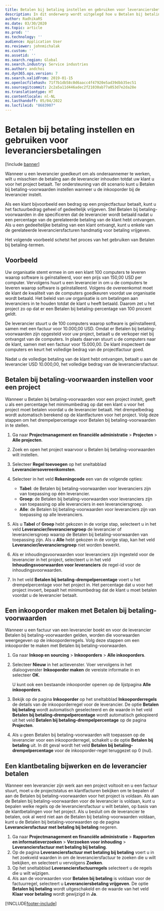 ```yaml
---
title: Betalen bij betaling instellen en gebruiken voor leveranciersbetalingen
description: In dit onderwerp wordt uitgelegd hoe u Betalen bij betaling-voorwaarden kunt maken, zodat u gedeeltelijke leveranciersbetalingen kunt vrijgeven op basis van klantbetalingen.
author: RadhikaRS
ms.date: 03/30/2020
ms.topic: article
ms.prod: ''
ms.technology: ''
audience: Application User
ms.reviewer: johnmichalak
ms.custom: ''
ms.assetid: ''
ms.search.region: Global
ms.search.industry: Service industries
ms.author: andchoi
ms.dyn365.ops.version: 7
ms.search.validFrom: 2019-01-15
ms.openlocfilehash: 71f7b1db58c0d6aacc4f47920e5ad39dbb35ec51
ms.sourcegitcommit: 2c2a5a11d446adec2f21030ab77a053d7e2da28e
ms.translationtype: HT
ms.contentlocale: nl-NL
ms.lasthandoff: 05/04/2022
ms.locfileid: "8683907"
---
```

# <a name="set-up-and-use-pay-when-paid-vendor-payments"></a>Betalen bij betaling instellen en gebruiken voor leveranciersbetalingen

[!include [banner](../includes/banner.md)]

Wanneer u een leverancier goedkeurt om als onderaannemer te werken, wilt u misschien de betaling aan de leverancier inhouden totdat uw klant u voor het project betaalt. Ter ondersteuning van dit scenario kunt u Betalen bij betaling-voorwaarden instellen wanneer u de inkooporder bij de leverancier instelt.

Als een klant bijvoorbeeld een bedrag op een projectfactuur betaalt, kunt u het factuurbedrag geheel of gedeeltelijk vrijgeven. Stel Betalen bij betaling-voorwaarden in die specificeren dat de leverancier wordt betaald nadat u een percentage van de gerelateerde betaling van de klant hebt ontvangen. Als u een gedeeltelijke betaling van een klant ontvangt, kunt u enkele van de gerelateerde leveranciersfacturen handmatig voor betaling vrijgeven.

Het volgende voorbeeld schetst het proces van het gebruiken van Betalen bij betaling-termen.

## <a name="example"></a>Voorbeeld

Uw organisatie stemt ermee in om een klant 100 computers te leveren waarop software is geïnstalleerd, voor een prijs van 150,00 USD per computer. Vervolgens huurt u een leverancier in om u de computers te leveren waarop software is geïnstalleerd. Volgens de overeenkomst moet de klant de kwaliteit van de computers goedkeuren voordat uw organisatie wordt betaald. Het beleid van uw organisatie is om betalingen aan leveranciers in te houden totdat de klant u heeft betaald. Daarom zet u het project zo op dat er een Betalen bij betaling-percentage van 100 procent geldt.

De leverancier stuurt u de 100 computers waarop software is geïnstalleerd, samen met een factuur voor 10.000,00 USD. Omdat er Betalen bij betaling-voorwaarden zijn opgesteld voor uw project, betaalt u de verkoper niet bij ontvangst van de computers. In plaats daarvan stuurt u de computers naar de klant, samen met een factuur voor 15.000,00. De klant inspecteert de computers en keurt het volledige bedrag van de projectfactuur goed.

Nadat u de volledige betaling van de klant hebt ontvangen, betaalt u aan de leverancier USD 10.000,00, het volledige bedrag van de leveranciersfactuur.

## <a name="set-up-pwp-terms-for-a-project"></a>Betalen bij betaling-voorwaarden instellen voor een project

Wanneer u Betalen bij betaling-voorwaarden voor een project instelt, geeft u als een percentage het minimumbedrag op dat een klant u voor het project moet betalen voordat u de leverancier betaalt. Het drempelbedrag wordt automatisch berekend op de klantfacturen voor het project. Volg deze stappen om het drempelpercentage voor Betalen bij betaling-voorwaarden in te stellen.

1. Ga naar **Projectmanagement en financiële administratie** \> **Projecten** \> **Alle projecten**.
2. Zoek en open het project waarvoor u Betalen bij betaling-voorwaarden wilt instellen.
3. Selecteer **Regel toevoegen** op het sneltabblad **Leveranciersovereenkomsten**.
3. Selecteer in het veld **Rekeningcode** een van de volgende opties:

    - **Tabel**: de Betalen bij betaling-voorwaarden voor leveranciers zijn van toepassing op één leverancier.
    - **Groep**: de Betalen bij betaling-voorwaarden voor leveranciers zijn van toepassing op alle leveranciers in een leveranciersgroep.
    - **Alle**: de Betalen bij betaling-voorwaarden voor leveranciers zijn van toepassing op alle leveranciers.

4. Als u **Tabel** of **Groep** hebt gekozen in de vorige stap, selecteert u in het veld **Leverancier/leveranciersgroep** de leverancier of leveranciersgroep waarop de Betalen bij betaling-voorwaarden van toepassing zijn. Als u **Alle** hebt gekozen in de vorige stap, kan het veld **Leverancier/leveranciersgroep** niet worden bewerkt.
5. Als er inhoudingsvoorwaarden voor leveranciers zijn ingesteld voor de leverancier in het project, selecteert u in het veld **Inhoudingsvoorwaarden voor leveranciers** de regel-id voor de inhoudingsvoorwaarden.
6. In het veld **Betalen bij betaling-drempelpercentage** voert u het drempelpercentage voor het project in. Het percentage dat u voor het project invoert, bepaalt het minimumbedrag dat de klant u moet betalen voordat u de leverancier betaalt.

## <a name="create-a-po-that-has-pwp-terms"></a>Een inkooporder maken met Betalen bij betaling-voorwaarden

Wanneer u een factuur van een leverancier boekt en voor de leverancier Betalen bij betaling-voorwaarden gelden, worden die voorwaarden weergegeven op de inkooporderregels. Volg deze stappen om een inkooporder te maken met Betalen bij betaling-voorwaarden.

1. Ga naar **Inkoop en sourcing** \> **Inkooporders** \> **Alle inkooporders**.
2. Selecteer **Nieuw** in het actievenster. Voer vervolgens in het dialoogvenster **Inkooporder maken** de vereiste informatie in en selecteer **OK**.

    U kunt ook een bestaande inkooporder openen op de lijstpagina **Alle inkooporders**.

4. Bekijk op de pagina **Inkooporder** op het sneltabblad **Inkooporderregels** de details van de inkooporderregel voor de leverancier. De optie **Betalen bij betaling** wordt automatisch geselecteerd en de waarde in het veld **Betalen bij betaling-drempelpercentage** wordt automatisch gekopieerd uit het veld **Betalen bij betaling-drempelpercentage** op de pagina **Projecten**.
6. Als u geen Betalen bij betaling-voorwaarden wilt toepassen op de leverancier voor een inkooporderregel, schakelt u de optie **Betalen bij betaling** uit. In dit geval wordt het veld **Betalen bij betaling-drempelpercentage** voor de inkooporder-regel teruggezet op 0 (nul).

## <a name="update-a-customer-payment-and-pay-the-vendor"></a>Een klantbetaling bijwerken en de leverancier betalen

Wanneer een leverancier zijn werk aan een project voltooit en u een factuur stuurt, moet u de projectstatus en klantfacturen bekijken om te bepalen of aan de Betalen bij betaling-voorwaarden voor het project is voldaan. Als aan de Betalen bij betaling-voorwaarden voor de leverancier is voldaan, kunt u bepalen welke regels op de leveranciersfactuur u wilt betalen, op basis van de klantbetalingen voor het project. Als u besluit om de leverancier te betalen, ook al werd niet aan de Betalen bij betaling-voorwaarden voldaan, kunt u de Betalen bij betaling-voorwaarden op de pagina **Leveranciersfactuur met betaling bij betaling** negeren.

1. Ga naar **Projectmanagement en financiële administratie** \> **Rapporten en informatieverzoeken** \> **Verzoeken voor inhouding** \> **Leveranciersfactuur met betaling bij betaling**.
2. Op de pagina **Leveranciersfactuur met betaling bij betaling** voert u in het zoekveld waarden in om de leveranciersfactuur te zoeken die u wilt bekijken, en selecteert u vervolgens **Zoeken**.
3. Op het sneltabblad **Leveranciersfactuurregels** selecteert u de regels die u wilt wijzigen.
4. Als aan de voorwaarden voor **Betalen bij betaling** is voldaan voor de factuurregel, selecteert u **Leveranciersbetaling vrijgeven**. De optie **Betalen bij betaling** wordt uitgeschakeld en de waarde van het veld **Klaar voor betaling** wordt gewijzigd in **Ja**.


[!INCLUDE[footer-include](../includes/footer-banner.md)]